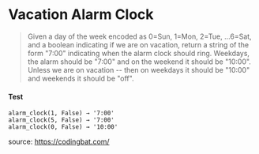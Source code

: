 # Vacation Alarm Clock

> Given a day of the week encoded as 0=Sun, 1=Mon, 2=Tue, ...6=Sat, and a boolean indicating if we are on vacation, return a string of the form "7:00" indicating when the alarm clock should ring. Weekdays, the alarm should be "7:00" and on the weekend it should be "10:00". Unless we are on vacation -- then on weekdays it should be "10:00" and weekends it should be "off".

#### Test
```
alarm_clock(1, False) → '7:00'
alarm_clock(5, False) → '7:00'
alarm_clock(0, False) → '10:00'
```

source: https://codingbat.com/
